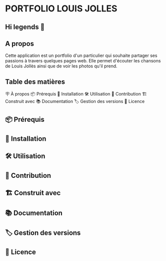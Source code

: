 # PORTFOLIO LOUIS JOLLES

## Hi legends 👋

## A propos

Cette application est un portfolio d'un particulier qui souhaite partager ses passions à travers quelques pages web. Elle permet d'écouter les chansons de Louis Jollès ainsi que de voir les photos qu'il prend.

## Table des matières

🪧 À propos
📦 Prérequis
🚀 Installation
🛠️ Utilisation
🤝 Contribution
🏗️ Construit avec
📚 Documentation
🏷️ Gestion des versions
📝 Licence

## 📦 Prérequis

## 🚀 Installation

## 🛠️ Utilisation

## 🤝 Contribution

## 🏗️ Construit avec

## 📚 Documentation

## 🏷️ Gestion des versions

## 📝 Licence
